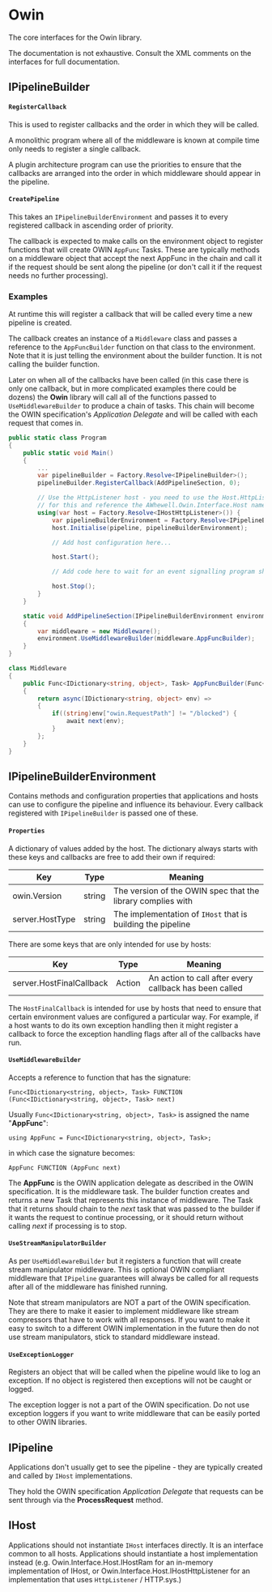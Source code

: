 # Owin

The core interfaces for the Owin library.

The documentation is not exhaustive. Consult the XML comments on the interfaces for
full documentation.

## IPipelineBuilder

#### ````RegisterCallback````

This is used to register callbacks and the order in which they will be called.

A monolithic program where all of the middleware is known at compile time only needs to
register a single callback.

A plugin architecture program can use the priorities to ensure that the callbacks are
arranged into the order in which middleware should appear in the pipeline.

#### ````CreatePipeline````

This takes an ````IPipelineBuilderEnvironment```` and passes it to every registered
callback in ascending order of priority.

The callback is expected to make calls on the environment object to register functions
that will create OWIN ````AppFunc```` Tasks. These are typically methods on a middleware
object that accept the next AppFunc in the chain and call it if the request should be
sent along the pipeline (or don't call it if the request needs no further processing).

### Examples

At runtime this will register a callback that will be called every time a new pipeline
is created.

The callback creates an instance of a ````Middleware```` class and passes a reference to
the ````AppFuncBuilder```` function on that class to the environment. Note that it is just
telling the environment about the builder function. It is not calling the builder function.

Later on when all of the callbacks have been called (in this case there is only one callback,
but in more complicated examples there could be dozens) the **Owin** library will call all
of the functions passed to ````UseMiddlewareBuilder```` to produce a chain of tasks. This
chain will become the OWIN specification's *Application Delegate* and will be called with
each request that comes in.

```csharp
public static class Program
{
    public static void Main()
    {
        ...
        var pipelineBuilder = Factory.Resolve<IPipelineBuilder>();
        pipelineBuilder.RegisterCallback(AddPipelineSection, 0);

        // Use the HttpListener host - you need to use the Host.HttpListener package
        // for this and reference the AWhewell.Owin.Interface.Host namespace.
        using(var host = Factory.Resolve<IHostHttpListener>()) {
            var pipelineBuilderEnvironment = Factory.Resolve<IPipelineBuilderEnvironment>();
            host.Initialise(pipeline, pipelineBuilderEnvironment);

            // Add host configuration here...

            host.Start();

            // Add code here to wait for an event signalling program shutdown...

            host.Stop();
        }
    }

    static void AddPipelineSection(IPipelineBuilderEnvironment environment)
    {
        var middleware = new Middleware();
        environment.UseMiddlewareBuilder(middleware.AppFuncBuilder);
    }
}

class Middleware
{
    public Func<IDictionary<string, object>, Task> AppFuncBuilder(Func<IDictionary<string, object>, Task> next)
    {
        return async(IDictionary<string, object> env) =>
        {
            if((string)env["owin.RequestPath"] != "/blocked") {
                await next(env);
            }
        };
    }
}
````

## IPipelineBuilderEnvironment

Contains methods and configuration properties that applications and hosts can use
to configure the pipeline and influence its behaviour. Every callback registered with
````IPipelineBuilder```` is passed one of these.

#### ````Properties````

A dictionary of values added by the host. The dictionary always starts with these keys and
callbacks are free to add their own if required:

| Key             | Type   | Meaning |
| -               | -      | -       |
| owin.Version    | string | The version of the OWIN spec that the library complies with |
| server.HostType | string | The implementation of ````IHost```` that is building the pipeline |

There are some keys that are only intended for use by hosts:

| Key                      | Type   | Meaning |
| -                        | -      | -       |
| server.HostFinalCallback | Action | An action to call after every callback has been called |

The ````HostFinalCallback```` is intended for use by hosts that need to ensure that certain environment
values are configured a particular way. For example, if a host wants to do its own exception handling
then it might register a callback to force the exception handling flags after all of the callbacks
have run.

#### ````UseMiddlewareBuilder````

Accepts a reference to function that has the signature:

````Func<IDictionary<string, object>, Task> FUNCTION (Func<IDictionary<string, object>, Task> next)````

Usually ````Func<IDictionary<string, object>, Task>```` is assigned the name "**AppFunc**":

````using AppFunc = Func<IDictionary<string, object>, Task>;````

in which case the signature becomes:

````AppFunc FUNCTION (AppFunc next)````

The **AppFunc** is the OWIN application delegate as described in the OWIN specification. It is
the middleware task. The builder function creates and returns a new Task that represents this
instance of middleware. The Task that it returns should chain to the *next* task that was passed
to the builder if it wants the request to continue processing, or it should return without calling
*next* if processing is to stop.

#### ````UseStreamManipulatorBuilder````

As per ````UseMiddlewareBuilder```` but it registers a function that will create stream
manipulator middleware. This is optional OWIN compliant middleware that ````IPipeline```` guarantees
will always be called for all requests after all of the middleware has finished running.

Note that stream manipulators are NOT a part of the OWIN specification. They are there to
make it easier to implement middleware like stream compressors that have to work with all responses.
If you want to make it easy to switch to a different OWIN implementation in the future then do not
use stream manipulators, stick to standard middleware instead.

#### ````UseExceptionLogger````

Registers an object that will be called when the pipeline would like to log an exception. If
no object is registered then exceptions will not be caught or logged.

The exception logger is not a part of the OWIN specification. Do not use exception loggers if
you want to write middleware that can be easily ported to other OWIN libraries.

## IPipeline

Applications don't usually get to see the pipeline - they are typically created and called by
````IHost```` implementations.

They hold the OWIN specification *Application Delegate* that requests can be sent through via
the **ProcessRequest** method.

## IHost

Applications should not instantiate ````IHost```` interfaces directly. It is an interface common to all
hosts. Applications should instantiate a host implementation instead (e.g. Owin.Interface.Host.IHostRam
for an in-memory implementation of IHost, or Owin.Interface.Host.IHostHttpListener for an implementation
that uses ````HttpListener```` / HTTP.sys.)
